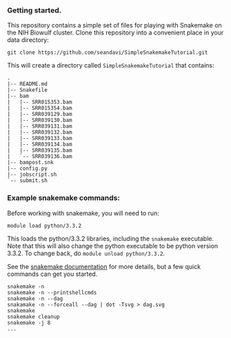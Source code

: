 ### Getting started. 

This repository contains a simple set of files for playing with Snakemake on the NIH Biowulf cluster.  Clone this repository into a convenient place in your data directory:

```
git clone https://github.com/seandavi/SimpleSnakemakeTutorial.git
```

This will create a directory called `SimpleSnakemakeTutorial` that contains:

```
.
|-- README.md
|-- Snakefile
|-- bam
|   |-- SRR015353.bam
|   |-- SRR015354.bam
|   |-- SRR039129.bam
|   |-- SRR039130.bam
|   |-- SRR039131.bam
|   |-- SRR039132.bam
|   |-- SRR039133.bam
|   |-- SRR039134.bam
|   |-- SRR039135.bam
|   `-- SRR039136.bam
|-- bampost.snk
|-- config.py
|-- jobscript.sh
`-- submit.sh
```


### Example snakemake commands:
Before working with snakemake, you will need to run:

```
module load python/3.3.2
```

This loads the python/3.3.2 libraries, including the `snakemake` executable.  Note that this will also change the python executable to be python version 3.3.2.  To change back, do `module unload python/3.3.2`.

See the [snakemake documentation](https://bitbucket.org/johanneskoester/snakemake/wiki/Home) for more details, but a few quick commands can get you started.

```
snakemake -n
snakemake -n --printshellcmds
snakemake -n --dag
snakamake -n --forceall --dag | dot -Tsvg > dag.svg
snakemake 
snakemake cleanup
snakemake -j 8
...
```


